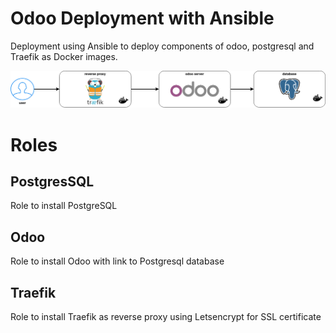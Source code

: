 # Odoo Deployment with Ansible

Deployment using Ansible to deploy components of odoo, postgresql and Traefik as Docker images.


![](odoo-traefik.png)
# Roles

## PostgresSQL

Role to install PostgreSQL

## Odoo

Role to install Odoo with link to Postgresql database

## Traefik

Role to install Traefik as reverse proxy using Letsencrypt for SSL certificate
